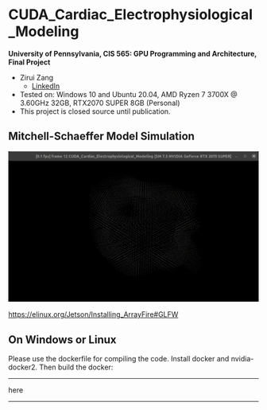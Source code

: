 ﻿# CUDA_Cardiac_Electrophysiological_Modeling

**University of Pennsylvania, CIS 565: GPU Programming and Architecture,
Final Project**

* Zirui Zang
  * [LinkedIn](https://www.linkedin.com/in/zirui-zang/)
* Tested on: Windows 10 and Ubuntu 20.04, AMD Ryzen 7 3700X @ 3.60GHz 32GB, RTX2070 SUPER 8GB (Personal)
* This project is closed source until publication.

## Mitchell-Schaeffer Model Simulation
<p align="center">
<img src="images/two_point.gif"
     alt="two_point"
     width="700"/>
</p>

https://elinux.org/Jetson/Installing_ArrayFire#GLFW

## On Windows or Linux
Please use the dockerfile for compiling the code. Install docker and nvidia-docker2.
Then build the docker:
***
here
***

##
